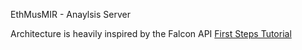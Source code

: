 EthMusMIR - Anaylsis Server


Architecture is heavily inspired by the Falcon API [First Steps Tutorial](https://falcon.readthedocs.io/en/stable/user/tutorial.html#first-steps)
